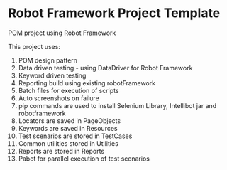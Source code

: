 # Robot Framework Project Template
POM project using Robot Framework

This project uses: 
1) POM design pattern
2) Data driven testing - using DataDriver for Robot Framework
3) Keyword driven testing
4) Reporting build using existing robotFramework
5) Batch files for execution of scripts
6) Auto screenshots on failure
7) pip commands are used to install Selenium Library, Intellibot jar and robotframework
8) Locators are saved in PageObjects
9) Keywords are saved in Resources
10) Test scenarios are stored in TestCases
11) Common utilities stored in Utilities
12) Reports are stored in Reports
13) Pabot for parallel execution of test scenarios
